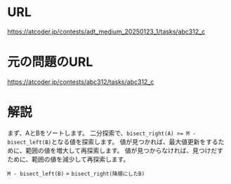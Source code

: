 # URL
https://atcoder.jp/contests/adt_medium_20250123_1/tasks/abc312_c

# 元の問題のURL
https://atcoder.jp/contests/abc312/tasks/abc312_c

# 解説
まず、AとBをソートします。
二分探索で、`bisect_right(A) >= M - bisect_left(B)`となる値を探索します。
値が見つかれば、最大値更新をするために、範囲の値を増大して再探索します。
値が見つからなければ、見つけだすために、範囲の値を減少して再探索します。

`M - bisect_left(B)` =  `bisect_right(降順にしたB)`
